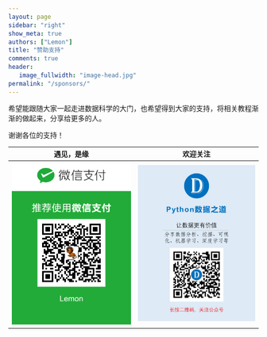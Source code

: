 ```yaml
---
layout: page
sidebar: "right"
show_meta: true
authors: ["Lemon"]
title: "赞助支持"
comments: true
header:
   image_fullwidth: "image-head.jpg"
permalink: "/sponsors/"
---
```


希望能跟随大家一起走进数据科学的大门，也希望得到大家的支持，将相关教程渐渐的做起来，分享给更多的人。

谢谢各位的支持！


| <center>遇见，是缘</center> | <center>欢迎关注</center> |
| ---------------------------------------- | ---------------------------------------- |
| <img src="/images/wechat-pay.png" width="300"/> | <img src="/images/foot.jpg" width="300"/> |
